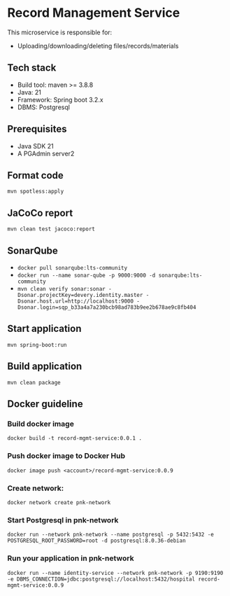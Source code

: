# Record Management Service
This microservice is responsible for:
* Uploading/downloading/deleting files/records/materials

## Tech stack
* Build tool: maven >= 3.8.8
* Java: 21
* Framework: Spring boot 3.2.x
* DBMS: Postgresql

## Prerequisites
* Java SDK 21
* A PGAdmin server2

## Format code
`mvn spotless:apply`

## JaCoCo report
`mvn clean test jacoco:report`

## SonarQube
* `docker pull sonarqube:lts-community`
* `docker run --name sonar-qube -p 9000:9000 -d sonarqube:lts-community`
* `mvn clean verify sonar:sonar -Dsonar.projectKey=devery.identity.master -Dsonar.host.url=http://localhost:9000 -Dsonar.login=sqp_b33a4a7a230bcb98ad783b9ee2b678ae9c8fb404`

## Start application
`mvn spring-boot:run`

## Build application
`mvn clean package`

## Docker guideline
### Build docker image
`docker build -t record-mgmt-service:0.0.1 .`
### Push docker image to Docker Hub
`docker image push <account>/record-mgmt-service:0.0.9`
### Create network:
`docker network create pnk-network`
### Start Postgresql in pnk-network
`docker run --network pnk-network --name postgresql -p 5432:5432 -e POSTGRESQL_ROOT_PASSWORD=root -d postgresql:8.0.36-debian`
### Run your application in pnk-network
`docker run --name identity-service --network pnk-network -p 9190:9190 -e DBMS_CONNECTION=jdbc:postgresql://localhost:5432/hospital record-mgmt-service:0.0.9`
